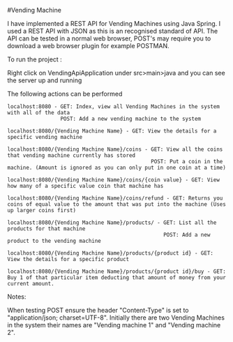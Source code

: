 #Vending Machine

I have implemented a REST API for Vending Machines using Java Spring. I used a REST API with JSON as this is an recognised standard of API. The API can be tested in a normal web browser,
POST's may require you to download a web browser plugin for example POSTMAN. 

To run the project : 

Right click on VendingApiApplication under src>main>java and you can see the server up and running



The following actions can be performed

```
localhost:8080 - GET: Index, view all Vending Machines in the system with all of the data
                 POST: Add a new vending machine to the system
```
```
localhost:8080/{Vending Machine Name} - GET: View the details for a specific vending machine
```
```
localhost:8080/{Vending Machine Name}/coins - GET: View all the coins that vending machine currently has stored
                                              POST: Put a coin in the machine. (Amount is ignored as you can only put in one coin at a time)
```
```
localhost:8080/{Vending Machine Name}/coins/{coin value} - GET: View how many of a specific value coin that machine has
```
```
localhost:8080/{Vending Machine Name}/coins/refund - GET: Returns you coins of equal value to the amount that was put into the machine (Uses up larger coins first)
```
```
localhost:8080/{Vending Machine Name}/products/ - GET: List all the products for that machine
                                                  POST: Add a new product to the vending machine
```
```
localhost:8080/{Vending Machine Name}/products/{product id} - GET: View the details for a specific product
```
```
localhost:8080/{Vending Machine Name}/products/{product id}/buy - GET: Buy 1 of that particular item deducting that amount of money from your current amount.
```

Notes:

When testing POST ensure the header "Content-Type" is set to "application/json; charset=UTF-8".
Initially there are two Vending Machines in the system their names are "Vending machine 1" and "Vending machine 2".